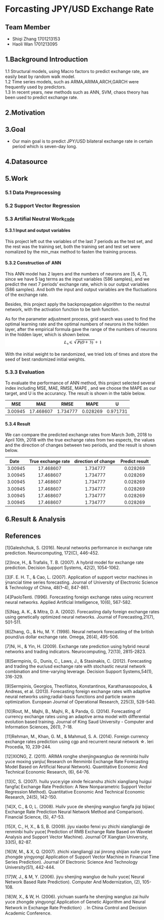 # Forcasting JPY/USD Exchange Rate

## Team Member
* Shiqi Zhang 1701213153
* Haoli Wan 1701213095

## 1.Background Introduction
1.1 Structural models, using Macro factors to predict exchange rate, are easily beat by random walk model. <br>
1.2 Time series models, such as ARMA,ARIMA,ARCH,GARCH were frequently used by predictors.<br>
1.3 In recent years, new methods such as ANN, SVM, chaos theory has been used to predict exchange rate.


## 2.Motivation

## 3.Goal
* Our main goal is to predict JPY/USD bilateral exchange rate in certain period which is seven-day long.<br>


## 4.Datasource

## 5.Work
### 5.1 Data Preprocessing
### 5.2 Support Vector Regression
### 5.3 Artifial Neutral Work[`code`](https://github.com/zsq96512/zsq96512-PHBS_TQFML-Project/blob/master/Neural%20Network%20Method.ipynb)
#### 5.3.1 Input and output variables
This project left out the variables of the last 7 periods as the test set, and the rest  was the training set, both the training set and test set were nomalized by the min_max method to fasten the training process.
#### 5.3.2 Construction oF ANN
This ANN model has 2 layers and the numbers of neurons are [5, 4, 7], since we have 5 lag terms as the input variables (586 samples), and we predict the next 7 periods’ exchange rate, which is our output variables (586 samples). And both the input and output variables are the fluctuations of the exchange rate. 

Besides, this project apply the backpropagation algorithm to the neutral network, with the activation function to be tanh function.

As for the parameter adjustment process, grid search was used to find the optimal learning rate and the optimal numbers of neurons in the hidden layer, after the empirical formula gave the range of the numbers of neurons in the hidden layer, which is shown below.
![](picture/L.png)

With the initial weight to be randomized, we tried lots of times and store the seed of best randomized initial weights.

### 5.3.3 Evaluation
To evaluate the performance of ANN method, this project selected several index including MSE, MAE, RMSE, MAPE , and we choose the MAPE as our target, and U is the accurancy. The result is shown in the table below.

| MSE      | MAE      | RMSE     | MAPE     | U       |
| :-----: | :-----: | :-----: | :-----: | :-----: |
| 3.00945  | 17.468607| 1.734777 | 0.028269 | 0.971731|

#### 5.3.4 Result
We can compare the predicted exchange rates from March 3oth, 2018 to April 10th, 2018 with the true exchange rates from two espects, the values and the direction of changes between two periods, and the result is shown below.

| Date    | True exchange rate | direction of change | Predict result |
| :-----: | :-----: | :-----: | :-----: |
| 3.00945  | 17.468607| 1.734777 | 0.028269 | 0.971731|
| 3.00945  | 17.468607| 1.734777 | 0.028269 | 0.971731|
| 3.00945  | 17.468607| 1.734777 | 0.028269 | 0.971731|
| 3.00945  | 17.468607| 1.734777 | 0.028269 | 0.971731|
| 3.00945  | 17.468607| 1.734777 | 0.028269 | 0.971731|
| 3.00945  | 17.468607| 1.734777 | 0.028269 | 0.971731|



## 6.Result & Analysis

## References

[1]Galeshchuk, S. (2016). Neural networks performance in exchange rate prediction. Neurocomputing, 172(C), 446-452.

[2]Ince, H., & Trafalis, T. B. (2007). A hybrid model for exchange rate prediction. Decision Support Systems, 42(2), 1054-1062.

[3]F. E. H. T., & Cao, L. (2007). Application of support vector machines in ÿnancial time series forecasting. Journal of University of Electronic Science & Technology of China, 48(1–4), 847-861.

[4]PaoloTenti. (1996). Forecasting foreign exchange rates using recurrent neural networks. Applied Artificial Intelligence, 10(6), 567-582.

[5]Nag, A. K., & Mitra, D. A. (2002). Forecasting daily foreign exchange rates using genetically optimized neural networks. Journal of Forecasting,21(7), 501-511.

[6]Zhang, G., & Hu, M. Y. (1998). Neural network forecasting of the british pound/us dollar exchange rate. Omega, 26(4), 495-506.

[7]Ni, H., & Yin, H. (2009). Exchange rate prediction using hybrid neural networks and trading indicators. Neurocomputing, 72(13), 2815-2823.

[8]Sermpinis, G., Dunis, C., Laws, J., & Stasinakis, C. (2012). Forecasting and trading the eur/usd exchange rate with stochastic neural network combination and time-varying leverage. Decision Support Systems,54(1), 316-329.

[9]Sermpinis, Georgios, Theofilatos, Konstantinos, Karathanasopoulos, & Andreas, et al. (2013). Forecasting foreign exchange rates with adaptive neural networks using;radial-basis functions and particle swarm optimization. European Journal of Operational Research, 225(3), 528-540.

[10]Rout, M., Majhi, B., Majhi, R., & Panda, G. (2014). Forecasting of currency exchange rates using an adaptive arma model with differential evolution based training. Journal of King Saud University - Computer and Information Sciences, 26(1), 7-18.

[11]Rehman, M., Khan, G. M., & Mahmud, S. A. (2014). Foreign currency exchange rates prediction using cgp and recurrent neural network ☆. Ieri Procedia, 10, 239-244.

[12]XIONG, Z. (2011). ARIMA ronghe shenjingwangluo de renminbi huilv yuce moxing yanjiu( Research on Renminbi Exchange Rate Forecasting Model Based on Artificial Neural Network). Quantitative Economic And Technical Economic Research, (6), 64-76.

[13]C, S. (2007). huilu yuce:yige xinde feicanshu zhichi xiangliang huigui fangfa( Exchange Rate Prediction: A New Nonparametric Support Vector Regression Method). Quantitative Economic And Technical Economic Research, 24(5), 142-150.

[14]X, C., & O, L. (2008). Huilv yuce de shenjing wangluo fangfa jiqi bijiao( Exchange Rate Prediction Neural Network Method and Comparison). Financial Science, (5), 47-53.

[15]X, C., H, X., & S, B. (2009). jiyu xiaobo fenxi yu zhichi xiangliangji de renminbi huilv yuce( Prediction of RMB Exchange Rate Based on Wavelet Analysis and Support Vector Machine). Journal Of Xiangtan University, 33(5), 82-87.

[16]W, M., & X, Q. (2007). zhichi xiangliangji zai jinrong shijian xulie yuce zhongde yingyong( Application of Support Vector Machine in Financial Time Series Prediction). Journal Of Electronic Science And Technology University(S1), 442-444.

[17]W, J., & M, Y. (2006). jiyu shenjing wangluo de huilv yuce( Neural Network Based Rate Prediction). Computer And Modernization, (2), 105-108.

[18]W, X., & W, H. (2006). yichuan suanfa he shenjing wangluo zai huilv yuce zhongde yingyong( Application of Genetic Algorithm and Neural Network in Exchange Rate Prediction）. In China Control and Decision Academic Conference.
